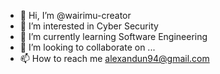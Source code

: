- 👋 Hi, I’m @wairimu-creator
- 👀 I’m interested in Cyber Security
- 🌱 I’m currently learning Software Engineering
- 💞️ I’m looking to collaborate on ...
- 📫 How to reach me alexandun94@gmail.com

<!---
wairimu-creator/wairimu-creator is a ✨ special ✨ repository because its `README.md` (this file) appears on your GitHub profile.
You can click the Preview link to take a look at your changes.
--->
